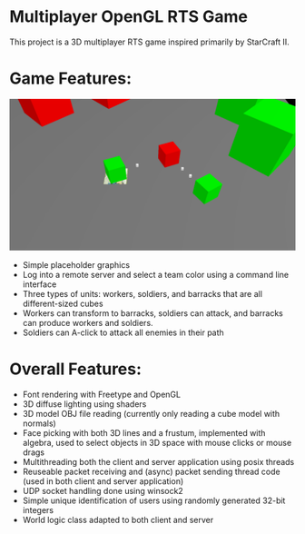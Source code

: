 # Multiplayer OpenGL RTS Game
This project is a 3D multiplayer RTS game inspired primarily by StarCraft II.
# Game Features:
![Demo Image](https://github.com/isaacph/sc2clone/blob/images/demo.png)
- Simple placeholder graphics
- Log into a remote server and select a team color using a command line interface
- Three types of units: workers, soldiers, and barracks that are all different-sized cubes
- Workers can transform to barracks, soldiers can attack, and barracks can produce workers and soldiers.
- Soldiers can A-click to attack all enemies in their path
# Overall Features:
- Font rendering with Freetype and OpenGL
- 3D diffuse lighting using shaders
- 3D model OBJ file reading (currently only reading a cube model with normals)
- Face picking with both 3D lines and a frustum, implemented with algebra, used to select objects in 3D space with mouse clicks or mouse drags
- Multithreading both the client and server application using posix threads
- Reuseable packet receiving and (async) packet sending thread code (used in both client and server application)
- UDP socket handling done using winsock2
- Simple unique identification of users using randomly generated 32-bit integers
- World logic class adapted to both client and server
